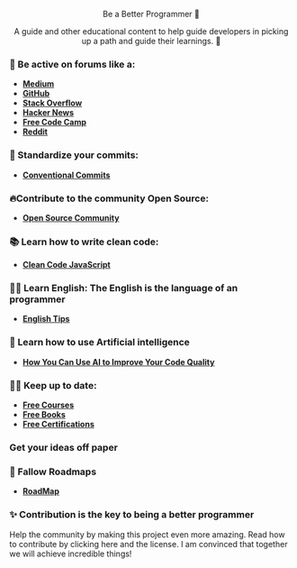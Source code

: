 
<p align="center">
Be a Better Programmer 🦄
</p>

<p align="center">
A guide and other educational content to help guide developers in picking up a path and guide their learnings. 🚀
</p>



### 🦄 Be active on forums like a:
- **[Medium](https://medium.com/)**
- **[GitHub](https://github.com/)**
- **[Stack Overflow](https://stackoverflow.com/)**
- **[Hacker News](https://news.ycombinator.com/)**
- **[Free Code Camp](https://www.freecodecamp.org/)**
- **[Reddit](https://www.reddit.com/)**


### 🎉 Standardize your commits:
- **[Conventional Commits](https://www.conventionalcommits.org/)**

### 🔥Contribute to the community Open Source:
- **[Open Source Community](https://opensource.guide/how-to-contribute/)**

### 📚 Learn how to write clean code:
- **[Clean Code JavaScript](https://github.com/ryanmcdermott/clean-code-javascript)**

### 👨‍💻 Learn English: The English is the language of an programmer
- **[English Tips](https://github.com/yvoronoy/awesome-english)**

### 🦄 Learn how to use Artificial intelligence
- **[How You Can Use AI to Improve Your Code Quality](https://www.freecodecamp.org/news/how-to-use-ai-to-improve-code-quality/)**


### 🧑‍🚀 Keep up to date:
- **[Free Courses](https://github.com/free-courses/free-courses.github.io)**
- **[Free Books](https://github.com/EbookFoundation/free-programming-books)**
- **[Free Certifications](https://github.com/cloudcommunity/Free-Certifications)**

### Get your ideas off paper

### 🚒 Fallow Roadmaps
- **[RoadMap](https://roadmap.sh/)**

### ✨ Contribution is the key to being a better programmer
Help the community by making this project even more amazing. Read how to contribute by clicking here and the license. I am convinced that together we will achieve incredible things!


